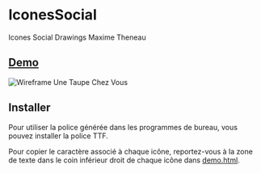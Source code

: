 # IconesSocial
Icones Social  Drawings Maxime Theneau

## [Demo](https://maximethe.github.io/iconesSocial/)

![Wireframe Une Taupe Chez Vous](/docs/images/wireframe.jpg "Wireframe Une Taupe Chez Vous")

## Installer

Pour utiliser la police générée dans les programmes de bureau, vous pouvez installer la police TTF.

Pour copier le caractère associé à chaque icône, reportez-vous à la zone de texte dans le coin inférieur droit de chaque icône dans [demo.html](https://maximethe.github.io/iconesSocial/).